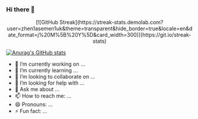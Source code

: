 ### Hi there 👋

<p align="center">
[![GitHub Streak](https://streak-stats.demolab.com?user=zhen1asemen1uk&theme=transparent&hide_border=true&locale=en&date_format=j%20M%5B%20Y%5D&card_width=300)](https://git.io/streak-stats)
</p>

[![Anurag's GitHub stats](https://github-readme-stats.vercel.app/api?username=zhen1asemen1uk)](https://github.com/anuraghazra/github-readme-stats)


- 🔭 I’m currently working on ...
- 🌱 I’m currently learning ...
- 👯 I’m looking to collaborate on ...
- 🤔 I’m looking for help with ...
- 💬 Ask me about ...
- 📫 How to reach me: ...
- 😄 Pronouns: ...
- ⚡ Fun fact: ...
